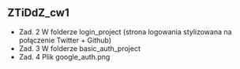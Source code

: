 ## ZTiDdZ_cw1
* Zad. 2
W folderze login_project (strona logowania stylizowana na połączenie Twitter + Github)
* Zad. 3
W folderze basic_auth_project
* Zad. 4
Plik google_auth.png
